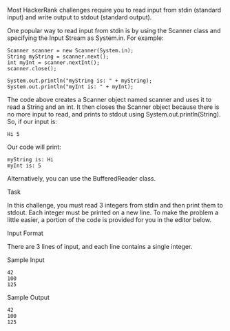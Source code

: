 Most HackerRank challenges require you to read input from stdin (standard input) and write output to stdout (standard output).

One popular way to read input from stdin is by using the Scanner class and specifying the Input Stream as System.in. For example:

    Scanner scanner = new Scanner(System.in);
    String myString = scanner.next();
    int myInt = scanner.nextInt();
    scanner.close();

    System.out.println("myString is: " + myString);
    System.out.println("myInt is: " + myInt);

The code above creates a Scanner object named scanner and uses it to read a String and an int. It then closes the Scanner object because there is no more input to read, and prints to stdout using System.out.println(String). So, if our input is:

    Hi 5

Our code will print:

    myString is: Hi
    myInt is: 5

Alternatively, you can use the BufferedReader class.

Task

In this challenge, you must read 3 integers from stdin and then print them to stdout. Each integer must be printed on a new line. To make the problem a little easier, a portion of the code is provided for you in the editor below.

Input Format

There are 3 lines of input, and each line contains a single integer.

Sample Input

    42
    100
    125

Sample Output

    42
    100
    125
